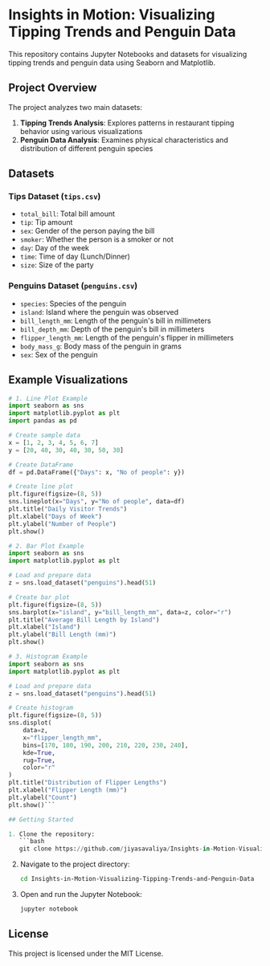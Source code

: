 # Insights in Motion: Visualizing Tipping Trends and Penguin Data

This repository contains Jupyter Notebooks and datasets for visualizing tipping trends and penguin data using Seaborn and Matplotlib.

## Project Overview

The project analyzes two main datasets:

1. **Tipping Trends Analysis**: Explores patterns in restaurant tipping behavior using various visualizations
2. **Penguin Data Analysis**: Examines physical characteristics and distribution of different penguin species

## Datasets

### Tips Dataset (`tips.csv`)
- `total_bill`: Total bill amount
- `tip`: Tip amount
- `sex`: Gender of the person paying the bill
- `smoker`: Whether the person is a smoker or not
- `day`: Day of the week
- `time`: Time of day (Lunch/Dinner)
- `size`: Size of the party

### Penguins Dataset (`penguins.csv`)
- `species`: Species of the penguin
- `island`: Island where the penguin was observed
- `bill_length_mm`: Length of the penguin's bill in millimeters
- `bill_depth_mm`: Depth of the penguin's bill in millimeters
- `flipper_length_mm`: Length of the penguin's flipper in millimeters
- `body_mass_g`: Body mass of the penguin in grams
- `sex`: Sex of the penguin

## Example Visualizations

```python
# 1. Line Plot Example
import seaborn as sns
import matplotlib.pyplot as plt
import pandas as pd

# Create sample data
x = [1, 2, 3, 4, 5, 6, 7]
y = [20, 40, 30, 40, 30, 50, 30]

# Create DataFrame
df = pd.DataFrame({"Days": x, "No of people": y})

# Create line plot
plt.figure(figsize=(8, 5))
sns.lineplot(x="Days", y="No of people", data=df)
plt.title("Daily Visitor Trends")
plt.xlabel("Days of Week")
plt.ylabel("Number of People")
plt.show()

# 2. Bar Plot Example
import seaborn as sns
import matplotlib.pyplot as plt

# Load and prepare data
z = sns.load_dataset("penguins").head(51)

# Create bar plot
plt.figure(figsize=(8, 5))
sns.barplot(x="island", y="bill_length_mm", data=z, color="r")
plt.title("Average Bill Length by Island")
plt.xlabel("Island")
plt.ylabel("Bill Length (mm)")
plt.show()

# 3. Histogram Example
import seaborn as sns
import matplotlib.pyplot as plt

# Load and prepare data
z = sns.load_dataset("penguins").head(51)

# Create histogram
plt.figure(figsize=(8, 5))
sns.displot(
    data=z,
    x="flipper_length_mm",
    bins=[170, 180, 190, 200, 210, 220, 230, 240],
    kde=True,
    rug=True,
    color="r"
)
plt.title("Distribution of Flipper Lengths")
plt.xlabel("Flipper Length (mm)")
plt.ylabel("Count")
plt.show()```

## Getting Started

1. Clone the repository:
   ```bash
   git clone https://github.com/jiyasavaliya/Insights-in-Motion-Visualizing-Tipping-Trends-and-Penguin-Data.git
   ```

2. Navigate to the project directory:
   ```bash
   cd Insights-in-Motion-Visualizing-Tipping-Trends-and-Penguin-Data
   ```

3. Open and run the Jupyter Notebook:
   ```bash
   jupyter notebook
   ```

## License

This project is licensed under the MIT License.
